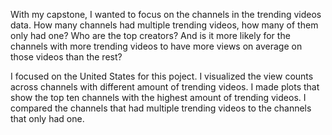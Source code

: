 
With my capstone, I wanted to focus on the channels in the trending videos data. How many channels had multiple trending videos, how many of them only had one? Who are the top creators? And is it more likely for the channels with more trending videos to have more views on average on those videos than the rest?

I focused on the United States for this poject. I visualized the view counts across channels with different amount of trending videos. I made plots that show the top ten channels with the highest amount of trending videos. I compared the channels that had multiple trending videos to the channels that only had one.